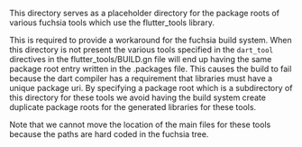 This directory serves as a placeholder directory for the package roots of
various fuchsia tools which use the flutter_tools library.

This is required to provide a workaround for the fuchsia build system.
When this directory is not present the various tools specified in the
`dart_tool` directives in the flutter_tools/BUILD.gn file will end up
having the same package root entry written in the .packages file. This
causes the build to fail because the dart compiler has a requirement that
libraries must have a unique package uri. By specifying a package root which
is a subdirectory of this directory for these tools we avoid having the build
system create duplicate package roots for the generated libraries for these
tools.

Note that we cannot move the location of the main files for these tools because
the paths are hard coded in the fuchsia tree.
